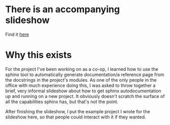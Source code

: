# There is an accompanying slideshow
Find it [here](https://drive.google.com/file/d/1rgpW6ZVB_QS6Src31yuSHfQ_IQV1Gc0p/view?usp=sharing)

# Why this exists

For the project I've been working on as a co-op, I learned how to use the sphinx tool to automatically generate documentation/a reference page from the docstrings in the project's modules. As one of the only people in the office with much experience doing this, I was asked to throw together a brief, very informal slideshow about how to get sphinx autodocumentation up and running on a new project. It obviously doesn't scratch the surface of all the capabilities sphinx has, but that's not the point.

After finishing the slideshow, I put the example project I wrote for the slideshow here, so that people could interact with it if they wanted.